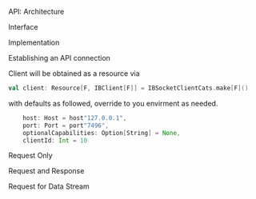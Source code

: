 API: Architecture 

Interface

Implementation

Establishing an API connection
 
Client will be obtained as a resource via

```Scala
val client: Resource[F, IBClient[F]] = IBSocketClientCats.make[F]()
```

with defaults as followed, override to you envirment as needed.
```Scala
    host: Host = host"127.0.0.1",
    port: Port = port"7496",
    optionalCapabilities: Option[String] = None,
    clientId: Int = 10
```      


Request Only

Request and Response

Request for Data Stream